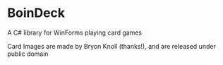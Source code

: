 # BoinDeck
A C# library for WinForms playing card games

Card Images are made by Bryon Knoll (thanks!), and are released under public domain

